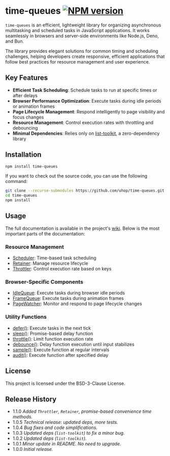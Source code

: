 # time-queues [![NPM version][npm-img]][npm-url]

[npm-img]: https://img.shields.io/npm/v/time-queues.svg
[npm-url]: https://npmjs.org/package/time-queues


`time-queues` is an efficient, lightweight library for organizing asynchronous multitasking and scheduled tasks in JavaScript applications. It works seamlessly in browsers and server-side environments like Node.js, Deno, and Bun.

The library provides elegant solutions for common timing and scheduling challenges, helping developers create responsive, efficient applications that follow best practices for resource management and user experience.

## Key Features

- **Efficient Task Scheduling**: Schedule tasks to run at specific times or after delays
- **Browser Performance Optimization**: Execute tasks during idle periods or animation frames
- **Page Lifecycle Management**: Respond intelligently to page visibility and focus changes
- **Resource Management**: Control execution rates with throttling and debouncing
- **Minimal Dependencies**: Relies only on [list-toolkit](https://www.npmjs.com/package/list-toolkit), a zero-dependency library

## Installation

```sh
npm install time-queues
```

If you want to check out the source code, you can use the following command:

```sh
git clone --recurse-submodules https://github.com/uhop/time-queues.git
cd time-queues
npm install
```

## Usage

The full documentation is available in the project's [wiki](https://github.com/uhop/time-queues/wiki). Below is the most important parts of the documentation:

### Resource Management

- [Scheduler](https://github.com/uhop/time-queues/wiki/Scheduler): Time-based task scheduling
- [Retainer](https://github.com/uhop/time-queues/wiki/Retainer): Manage resource lifecycle
- [Throttler](https://github.com/uhop/time-queues/wiki/Throttler): Control execution rate based on keys

### Browser-Specific Components

- [IdleQueue](https://github.com/uhop/time-queues/wiki/IdleQueue): Execute tasks during browser idle periods
- [FrameQueue](https://github.com/uhop/time-queues/wiki/FrameQueue): Execute tasks during animation frames
- [PageWatcher](https://github.com/uhop/time-queues/wiki/PageWatcher): Monitor and respond to page lifecycle changes

### Utility Functions

- [defer()](<https://github.com/uhop/time-queues/wiki/defer()>): Execute tasks in the next tick
- [sleep()](<https://github.com/uhop/time-queues/wiki/sleep()>): Promise-based delay function
- [throttle()](<https://github.com/uhop/time-queues/wiki/throttle()>): Limit function execution rate
- [debounce()](<https://github.com/uhop/time-queues/wiki/debounce()>): Delay function execution until input stabilizes
- [sample()](<https://github.com/uhop/time-queues/wiki/sample()>): Execute function at regular intervals
- [audit()](<https://github.com/uhop/time-queues/wiki/audit()>): Execute function after specified delay

## License

This project is licensed under the BSD-3-Clause License.

## Release History

* 1.1.0 *Added `Throttler`, `Retainer`, promise-based convenience time methods.*
* 1.0.5 *Technical release: updated deps, more tests.*
* 1.0.4 *Bug fixes and code simplifications.*
* 1.0.3 *Updated deps (`list-toolkit`) to fix a minor bug.*
* 1.0.2 *Updated deps (`list-toolkit`).*
* 1.0.1 *Minor update in README. No need to upgrade.*
* 1.0.0 *Initial release.*
